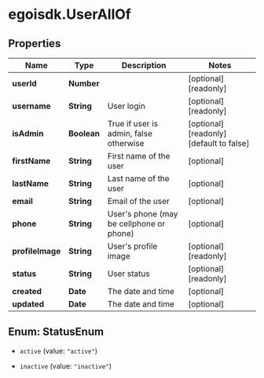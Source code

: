 # egoisdk.UserAllOf

## Properties

Name | Type | Description | Notes
------------ | ------------- | ------------- | -------------
**userId** | **Number** |  | [optional] [readonly] 
**username** | **String** | User login | [optional] [readonly] 
**isAdmin** | **Boolean** | True if user is admin, false otherwise | [optional] [readonly] [default to false]
**firstName** | **String** | First name of the user | [optional] 
**lastName** | **String** | Last name of the user | [optional] 
**email** | **String** | Email of the user | [optional] 
**phone** | **String** | User&#39;s phone (may be cellphone or phone) | [optional] 
**profileImage** | **String** | User&#39;s profile image | [optional] [readonly] 
**status** | **String** | User status | [optional] [readonly] 
**created** | **Date** | The date and time | [optional] 
**updated** | **Date** | The date and time | [optional] 



## Enum: StatusEnum


* `active` (value: `"active"`)

* `inactive` (value: `"inactive"`)




